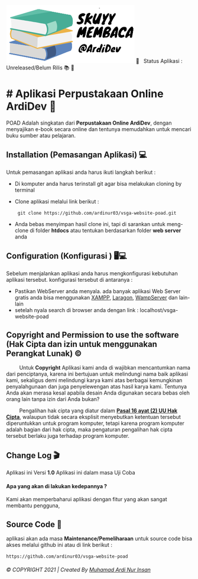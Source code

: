  

![Logo Image POAD](https://raw.githubusercontent.com/ardinur03/vsga-website-poad/master/assets/images/logo-navbar.png)
📌  &nbsp; Status Aplikasi : Unreleased/Belum Rilis  📚 📖
# # Aplikasi Perpustakaan Online ArdiDev 📖

POAD Adalah singkatan dari **Perpustakaan Online ArdiDev**, dengan menyajikan e-book secara online dan tentunya memudahkan untuk mencari buku sumber atau pelajaran.


## Installation (Pemasangan Aplikasi) 💻

Untuk pemasangan aplikasi anda harus ikuti langkah berikut :
	

 - Di komputer anda harus terinstall git agar bisa melakukan cloning by terminal 
 - Clone aplikasi melalui link berikut :

        git clone https://github.com/ardinur03/vsga-website-poad.git

   

 - Anda bebas menyimpan hasil clone ini, tapi di sarankan untuk meng-clone di folder **htdocs** atau tentukan berdasarkan folder **web server** anda



## Configuration (Konfigurasi ) 🖥💻

Sebelum menjalankan aplikasi anda harus mengkonfigurasi kebutuhan aplikasi tersebut. konfigurasi tersebut di antaranya :

 - Pastikan WebServer anda menyala. ada banyak aplikasi Web Server gratis anda bisa menggunakan [XAMPP](https://www.apachefriends.org/download.html), [Laragon](https://laragon.org/download/index.html), [WampServer](https://www.wampserver.com/en/) dan lain-lain
 - setelah nyala search di browser anda dengan link : localhost/vsga-website-poad

## Copyright and Permission to use the software (Hak Cipta dan izin untuk menggunakan Perangkat Lunak) ©

&nbsp;&nbsp;&nbsp;&nbsp;&nbsp;&nbsp;&nbsp;&nbsp;&nbsp;Untuk **Copyright** Aplikasi kami anda di wajibkan mencantumkan nama dari penciptanya, karena ini bertujuan untuk melindungi nama baik aplikasi kami, sekaligus demi melindungi karya kami atas berbagai kemungkinan  penyalahgunaan dan juga penyelewengan atas hasil karya kami. Tentunya Anda akan merasa kesal apabila desain Anda digunakan secara bebas oleh orang lain tanpa izin dari Anda bukan?

&nbsp;&nbsp;&nbsp;&nbsp;&nbsp;&nbsp;&nbsp;&nbsp;&nbsp;Pengalihan hak cipta yang diatur dalam **[Pasal 16 ayat (2) UU Hak Cipta](https://bizlaw.co.id/pengalihan-hak-cipta/)**, walaupun tidak secara eksplisit menyebutkan ketentuan tersebut diperuntukkan untuk program komputer, tetapi karena program komputer adalah bagian dari hak cipta, maka pengaturan pengalihan hak cipta tersebut berlaku juga terhadap program komputer.

## Change Log   🎬

Aplikasi ini Versi **1.0**  Aplikasi ini dalam masa Uji Coba

####  Apa yang akan di lakukan kedepannya ?
Kami akan memperbaharui aplikasi dengan fitur yang akan sangat membantu pengguna, 



## Source Code 🎯

aplikasi akan ada masa **Maintenance/Pemeliharaan** untuk source code bisa akses melalui github ini atau di link berikut :

    https://github.com/ardinur03/vsga-website-poad

 




###### © COPYRIGHT 2021  |  Created By  [Muhamad Ardi Nur Insan](www.ardinur.space)

